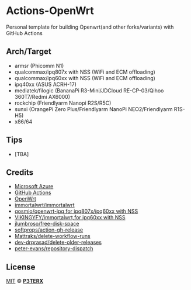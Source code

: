 # Actions-OpenWrt
Personal template for building Openwrt(and other forks/variants) with GitHub Actions

## Arch/Target

- armsr (Phicomm N1)
- qualcommax/ipq807x with NSS (WiFi and ECM offloading)
- qualcommax/ipq60xx with NSS (WiFi and ECM offloading)
- ipq40xx (ASUS ACRH-17)
- mediatek/filogic (BananaPi R3-Mini/JDCloud RE-CP-03/Qihoo 360T7/Redmi AX6000)
- rockchip (Friendlyarm Nanopi R2S/R5C)
- sunxi (OrangePi Zero Plus/Friendlyarm NanoPi NEO2/Friendlyarm R1S-H5)
- x86/64

## Tips

- [TBA]

## Credits
- [Microsoft Azure](https://azure.microsoft.com)
- [GitHub Actions](https://github.com/features/actions)
- [OpenWrt](https://github.com/openwrt/openwrt)
- [immortalwrt/immortalwrt](https://github.com/immortalwrt/immortalwrt)
- [qosmio/openwrt-ipq,for ipq807x/ipq60xx with NSS](https://github.com/qosmio/openwrt-ipq/tree/main-nss)
- [VIKINGYFY/immortalwrt,for ipq60xx with NSS](https://github.com/VIKINGYFY/immortalwrt)
- [jlumbroso/free-disk-space](https://github.com/jlumbroso/free-disk-space)
- [softprops/action-gh-release](https://github.com/softprops/action-gh-release)
- [Mattraks/delete-workflow-runs](https://github.com/Mattraks/delete-workflow-runs)
- [dev-drprasad/delete-older-releases](https://github.com/dev-drprasad/delete-older-releases)
- [peter-evans/repository-dispatch](https://github.com/peter-evans/repository-dispatch)

## License

[MIT](https://github.com/P3TERX/Actions-OpenWrt/blob/main/LICENSE) © [**P3TERX**](https://p3terx.com)

